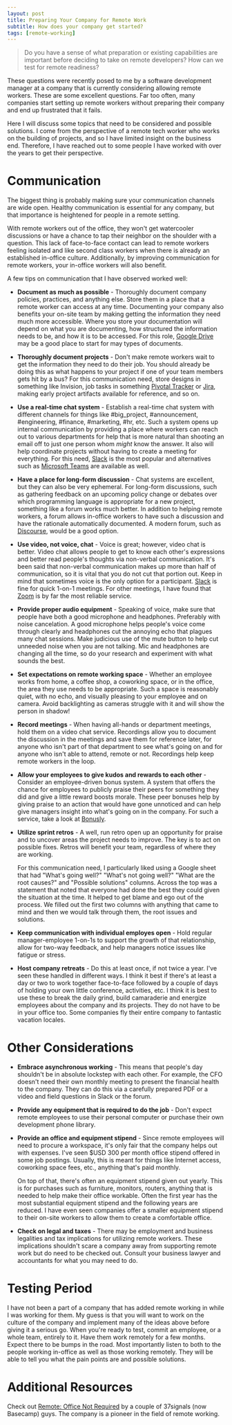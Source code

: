 ```yaml
---
layout: post
title: Preparing Your Company for Remote Work
subtitle: How does your company get started?
tags: [remote-working]
---
```


> Do you have a sense of what preparation or existing capabilities are important before deciding to take on remote developers? How can we test for remote readiness?

These questions were recently posed to me by a software development manager at a company that is currently considering allowing remote workers. These are some excellent questions. Far too often, many companies start setting up remote workers without preparing their company and end up frustrated that it fails.

Here I will discuss some topics that need to be considered and possible solutions. I come from the perspective of a remote tech worker who works on the building of projects, and so I have limited insight on the business end. Therefore, I have reached out to some people I have worked with over the years to get their perspective.

# Communication

The biggest thing is probably making sure your communication channels are wide open. Healthy communication is essential for any company, but that importance is heightened for people in a remote setting.

With remote workers out of the office, they won't get watercooler discussions or have a chance to tap their neighbor on the shoulder with a question. This lack of face-to-face contact can lead to remote workers feeling isolated and like second class workers when there is already an established in-office culture. Additionally, by improving communication for remote workers, your in-office workers will also benefit.

A few tips on communication that I have observed worked well:

* **Document as much as possible** - Thoroughly document company policies, practices, and anything else. Store them in a place that a remote worker can access at any time. Documenting your company also benefits your on-site team by making getting the information they need much more accessible. Where you store your documentation will depend on what you are documenting, how structured the information needs to be, and how it is to be accessed. For this role, [Google Drive](https://drive.google.com) may be a good place to start for may types of documents.

* **Thoroughly document projects** - Don't make remote workers wait to get the information they need to do their job. You should already be doing this as what happens to your project if one of your team members gets hit by a bus? For this communication need, store designs in something like Invision, job tasks in something [Pivotal Tracker](https://www.pivotaltracker.com) or [Jira](https://www.atlassian.com/software/jira), making early project artifacts available for reference, and so on.

* **Use a real-time chat system** - Establish a real-time chat system with different channels for things like #big_project, #announcement, #engineering, #finance, #marketing, #hr, etc. Such a system opens up internal communication by providing a place where workers can reach out to various departments for help that is more natural than shooting an email off to just one person whom *might* know the answer. It also will help coordinate projects without having to create a meeting for everything. For this need, [Slack](https://slack.com) is the most popular and alternatives such as [Microsoft Teams](https://products.office.com/en-us/microsoft-teams/free) are available as well.

* **Have a place for long-form discussion** - Chat systems are excellent, but they can also be very ephemeral. For long-form discussions, such as gathering feedback on an upcoming policy change or debates over which programming language is appropriate for a new project, something like a forum works much better. In addition to helping remote workers, a forum allows in-office workers to have such a discussion and have the rationale automatically documented. A modern forum, such as [Discourse](https://www.discourse.org), would be a good option.

* **Use video, not voice, chat** - Voice is great; however, video chat is better. Video chat allows people to get to know each other's expressions and better read people's thoughts via non-verbal communication. It's been said that non-verbal communication makes up more than half of communication, so it is vital that you do not cut that portion out. Keep in mind that sometimes voice is the only option for a participant. [Slack](https://slack.com) is fine for quick 1-on-1 meetings. For other meetings, I have found that [Zoom](http://zoom.us) is by far the most reliable service.

* **Provide proper audio equipment** - Speaking of voice, make sure that people have both a good microphone and headphones. Preferably with noise cancelation. A good microphone helps people's voice come through clearly and headphones cut the annoying echo that plagues many chat sessions. Make judicious use of the mute button to help cut unneeded noise when you are not talking. Mic and headphones are changing all the time, so do your research and experiment with what sounds the best.

* **Set expectations on remote working space** - Whether an employee works from home, a coffee shop, a coworking space, or in the office, the area they use needs to be appropriate. Such a space is reasonably quiet, with no echo, and visually pleasing to your employee and on camera. Avoid backlighting as cameras struggle with it and will show the person in shadow!

* **Record meetings** - When having all-hands or department meetings, hold them on a video chat service. Recordings allow you to document the discussion in the meetings and save them for reference later, for anyone who isn't part of that department to see what's going on and for anyone who isn't able to attend, remote or not. Recordings help keep remote workers in the loop.

* **Allow your employees to give kudos and rewards to each other** - Consider an employee-driven bonus system. A system that offers the chance for employees to publicly praise their peers for something they did and give a little reward boosts morale. These peer bonuses help by giving praise to an action that would have gone unnoticed and can help give managers insight into what's going on in the company. For such a service, take a look at [Bonusly](https://bonus.ly).

* **Utilize sprint retros** - A well, run retro open up an opportunity for praise and to uncover areas the project needs to improve. The key is to act on possible fixes. Retros will benefit your team, regardless of where they are working.

  For this communication need, I particularly liked using a Google sheet that had "What's going well?" "What's not going well?" "What are the root causes?" and "Possible solutions" columns. Across the top was a statement that noted that everyone had done the best they could given the situation at the time. It helped to get blame and ego out of the process. We filled out the first two columns with anything that came to mind and then we would talk through them, the root issues and solutions.

* **Keep communication with individual employes open** - Hold regular manager-employee 1-on-1s to support the growth of that relationship, allow for two-way feedback, and help managers notice issues like fatigue or stress.

* **Host company retreats** - Do this at least once, if not twice a year. I've seen these handled in different ways. I think it best if there's at least a day or two to work together face-to-face followed by a couple of days of holding your own little conference, activities, etc. I think it is best to use these to break the daily grind, build camaraderie and energize employees about the company and its projects. They do not have to be in your office too. Some companies fly their entire company to fantastic vacation locales.

# Other Considerations

* **Embrace asynchronous working** - This means that people's day shouldn't be in absolute lockstep with each other. For example, the CFO doesn't need their own monthly meeting to present the financial health to the company. They can do this via a carefully prepared PDF or a video and field questions in Slack or the forum.

* **Provide any equipment that is required to do the job** -  Don't expect remote employees to use their personal computer or purchase their own development phone library.

* **Provide an office and equipment stipend** - Since remote employees will need to procure a workspace, it's only fair that the company helps out with expenses. I've seen $USD 300 per month office stipend offered in some job postings. Usually, this is meant for things like Internet access, coworking space fees, etc., anything that's paid monthly.

  On top of that, there's often an equipment stipend given out yearly. This is for purchases such as furniture, monitors, routers, anything that is needed to help make their office workable. Often the first year has the most substantial equipment stipend and the following years are reduced. I have even seen companies offer a smaller equipment stipend to their on-site workers to allow them to create a comfortable office.

* **Check on legal and taxes** - There may be employment and business legalities and tax implications for utilizing remote workers. These implications shouldn't scare a company away from supporting remote work but do need to be checked out. Consult your business lawyer and accountants for what you may need to do.

# Testing Period

I have not been a part of a company that has added remote working in while I was working for them. My guess is that you will want to work on the culture of the company and implement many of the ideas above before giving it a serious go.  When you're ready to test, commit an employee, or a whole team, entirely to it. Have them work remotely for a few months. Expect there to be bumps in the road. Most importantly listen to both to the people working in-office as well as those working remotely. They will be able to tell you what the pain points are and possible solutions.

# Additional Resources

Check out [Remote: Office Not Required](https://basecamp.com/books/remote) by a couple of 37signals (now Basecamp) guys. The company is a pioneer in the field of remote working.